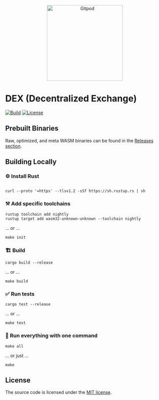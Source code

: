 <p  align="center">
  <a  href="https://gitpod.io/#https://github.com/gear-dapps/dex"  target="_blank">
    <img  src="https://gitpod.io/button/open-in-gitpod.svg"  width="240"  alt="Gitpod">
  </a>
</p>

#  DEX (Decentralized Exchange)

[![Build][build_badge]][build_href]
[![License][lic_badge]][lic_href]

[build_badge]:  https://github.com/gear-dapps/dex/workflows/Build/badge.svg
[build_href]:  https://github.com/gear-dapps/dex/actions/workflows/build.yml

[lic_badge]:  https://img.shields.io/badge/License-MIT-success
[lic_href]:  https://github.com/gear-dapps/app/blob/master/LICENSE


##  Prebuilt Binaries

Raw, optimized, and meta WASM binaries can be found in the [Releases section](https://github.com/gear-dapps/dex/releases).

##  Building Locally

###  ⚙️ Install Rust

```shell

curl --proto '=https' --tlsv1.2 -sSf https://sh.rustup.rs | sh

```

###  ⚒️ Add specific toolchains

```shell
rustup toolchain add nightly
rustup target add wasm32-unknown-unknown --toolchain nightly
```

... or ...

```shell
make init
```

###  🏗️ Build

```shell
cargo build --release
```

... or ...

```shell
make build
```

###  ✅ Run tests

```shell
cargo test --release
```

... or ...

```shell
make test
```

###  🚀 Run everything with one command

```shell
make all
```

... or just ...

```shell
make
```

##  License

The source code is licensed under the [MIT license](LICENSE).
